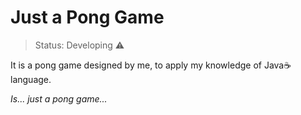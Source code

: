 # Just a Pong Game

> Status: Developing ⚠️

 It is a pong game designed by me, to apply my knowledge of Java☕ language.

<i>Is... just a pong game...</i>
